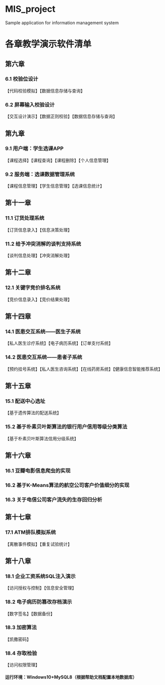 # MIS_project
Sample application for information management system
# 各章教学演示软件清单

## 第六章
### 6.1 校验位设计
【代码校验模拟】【数据信息存储与查询】
### 6.2 屏幕输入校验设计
【交互设计演示】【数据正则校验】【数据信息存储与查询】
## 第九章
### 9.1 用户端：学生选课APP
【课程选择】【课程查询】【课程删除】【个人信息管理】
### 9.2 服务端：选课数据管理系统
【课程信息管理】【学生信息管理】【选课信息统计】
## 第十一章
### 11.1 订货处理系统
【订货信息录入】【信息决策处理】
### 11.2 给予冲突消解的谈判支持系统
【谈判信息处理】【冲突消解处理】
## 第十二章
### 12.1 关键字竞价排名系统
【竞价信息录入】【竞价结果处理】
## 第十四章
### 14.1 医患交互系统——医生子系统
【私人医生诊疗系统】【电子病历系统】【订单支付系统】
### 14.2 医患交互系统——患者子系统
【预约挂号系统】【私人医生咨询系统】【在线药房系统】【健康信息智能推荐系统】
## 第十五章
### 15.1 配送中心选址
【基于遗传算法的配送系统】
### 15.2 基于朴素贝叶斯算法的银行用户信用等级分类算法
【基于朴素贝叶斯算法信用分级系统】
## 第十六章
### 16.1 豆瓣电影信息爬虫的实现
### 16.2 基于K-Means算法的航空公司客户价值细分的实现
### 16.3 关于电信公司客户流失的生存回归分析
## 第十七章
### 17.1 ATM排队模拟系统
【离散事件模拟】【重复试验统计】
## 第十八章
### 18.1 企业工资系统SQL注入演示
【访问授权与控制】【信息安全管理】
### 18.2 电子病历防篡改存档演示
【数字签名】【数据备份】
### 18.3 加密算法
【凯撒密码】
### 18.4 存取检验
【访问权限管理】

#### 运行环境：Windows10+MySQL8（根据帮助文档配置本地数据库）
